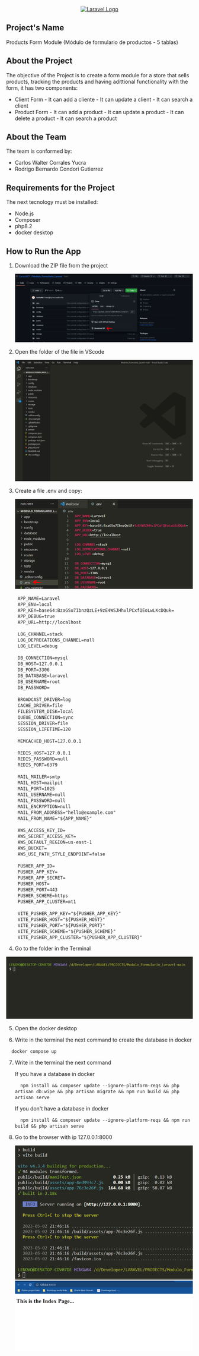 <p align="center"><a href="https://laravel.com" target="_blank"><img src="https://raw.githubusercontent.com/laravel/art/master/logo-lockup/5%20SVG/2%20CMYK/1%20Full%20Color/laravel-logolockup-cmyk-red.svg" width="400" alt="Laravel Logo"></a></p>

## Project's Name

Products Form Module (Módulo de formulario de productos - 5 tablas)

## About the Project

The objective of the Project is to create a form module for a store that sells products, tracking the products and having adittional functionality with the form, it has two components:

- Client Form
        - It can add a cliente
        - It can update a client
        - It can search a client
- Product Form
        - It can add a product
        - It can update a product
        - It can delete a product
        - It can search a product

## About the Team

The team is conformed by:

- Carlos Walter Corrales Yucra
- Rodrigo Bernardo Condori Gutierrez

## Requirements for the Project

The next tecnology must be installed:

- Node.js
- Composer
- php8.2
- docker desktop

## How to Run the App

1. Download the ZIP file from the project

    ![alt text](https://raw.githubusercontent.com/CarlosWCY/Modulo_Formulario_Laravel/main/images/downloadZip.PNG)

2. Open the folder of the file in VScode

    ![alt text](https://raw.githubusercontent.com/CarlosWCY/Modulo_Formulario_Laravel/main/images/openVScode.PNG)

3. Create a file .env and copy:

    ![alt text](https://raw.githubusercontent.com/CarlosWCY/Modulo_Formulario_Laravel/main/images/createEnv.PNG)

        
        APP_NAME=Laravel
        APP_ENV=local
        APP_KEY=base64:BzaGSu7IbnzQzLE+9zE4WSJHhvlPCxfQEoLwLKcDQuk=
        APP_DEBUG=true
        APP_URL=http://localhost

        LOG_CHANNEL=stack
        LOG_DEPRECATIONS_CHANNEL=null
        LOG_LEVEL=debug

        DB_CONNECTION=mysql
        DB_HOST=127.0.0.1
        DB_PORT=3306
        DB_DATABASE=laravel
        DB_USERNAME=root
        DB_PASSWORD=

        BROADCAST_DRIVER=log
        CACHE_DRIVER=file
        FILESYSTEM_DISK=local
        QUEUE_CONNECTION=sync
        SESSION_DRIVER=file
        SESSION_LIFETIME=120

        MEMCACHED_HOST=127.0.0.1

        REDIS_HOST=127.0.0.1
        REDIS_PASSWORD=null
        REDIS_PORT=6379

        MAIL_MAILER=smtp
        MAIL_HOST=mailpit
        MAIL_PORT=1025
        MAIL_USERNAME=null
        MAIL_PASSWORD=null
        MAIL_ENCRYPTION=null
        MAIL_FROM_ADDRESS="hello@example.com"
        MAIL_FROM_NAME="${APP_NAME}"

        AWS_ACCESS_KEY_ID=
        AWS_SECRET_ACCESS_KEY=
        AWS_DEFAULT_REGION=us-east-1
        AWS_BUCKET=
        AWS_USE_PATH_STYLE_ENDPOINT=false

        PUSHER_APP_ID=
        PUSHER_APP_KEY=
        PUSHER_APP_SECRET=
        PUSHER_HOST=
        PUSHER_PORT=443
        PUSHER_SCHEME=https
        PUSHER_APP_CLUSTER=mt1

        VITE_PUSHER_APP_KEY="${PUSHER_APP_KEY}"
        VITE_PUSHER_HOST="${PUSHER_HOST}"
        VITE_PUSHER_PORT="${PUSHER_PORT}"
        VITE_PUSHER_SCHEME="${PUSHER_SCHEME}"
        VITE_PUSHER_APP_CLUSTER="${PUSHER_APP_CLUSTER}"

        
4. Go to the folder in the Terminal

  ![alt text](https://raw.githubusercontent.com/CarlosWCY/Modulo_Formulario_Laravel/main/images/goTerminal.PNG)

5. Open the docker desktop

6. Write in the terminal the next command to create the database in docker

  ```
    docker compose up
  ```

7. Write in the terminal the next command

    If you have a database in docker
    ```
      npm install && composer update --ignore-platform-reqs && php artisan db:wipe && php artisan migrate && npm run build && php artisan serve
    ```
    
    If you don't have a database in docker
    
    ```
      npm install && composer update --ignore-platform-reqs && npm run build && php artisan serve
    ```

8. Go to the browser with ip 127.0.0.1:8000

    ![alt text](https://raw.githubusercontent.com/CarlosWCY/Modulo_Formulario_Laravel/main/images/runningCode.PNG)
    ![alt text](https://raw.githubusercontent.com/CarlosWCY/Modulo_Formulario_Laravel/main/images/indexPage.PNG)